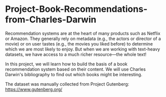 # Project-Book-Recommendations-from-Charles-Darwin

Recommendation systems are at the heart of many products such as Netflix or Amazon. They generally rely on metadata (e.g., the actors or director of a movie) or on user tastes (e.g., the movies you liked before) to determine which we are most likely to enjoy. But when we are working with text-heavy datasets, we have access to a much richer resource—the whole text! 

In this project, we will learn how to build the basis of a book recommendation system based on their content. We will use Charles Darwin's bibliography to find out which books might be interesting.

The dataset was manually collected from Project Gutenberg: https://www.gutenberg.org/
